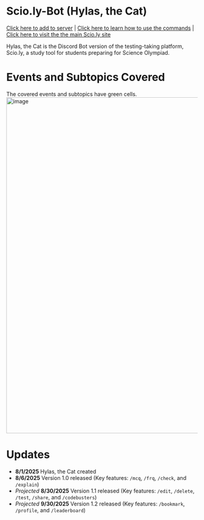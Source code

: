 # Scio.ly-Bot (Hylas, the Cat)
[Click here to add to server](https://discord.com/oauth2/authorize?client_id=1400979720614711327&permissions=8&integration_type=0&scope=bot+applications.commands) |
[Click here to learn how to use the commands](https://scio.ly/docs) |
[Click here to visit the the main Scio.ly site](https://scio.ly/)

Hylas, the Cat is the Discord Bot version of the testing-taking platform, Scio.ly, a study tool for students preparing for Science Olympiad.
# Events and Subtopics Covered
The covered events and subtopics have green cells.
<img width="1405" height="885" alt="image" src="https://github.com/user-attachments/assets/f41d8305-b7b3-4f6a-9f0a-42dabf15243c" />
# Updates
- **8/1/2025** Hylas, the Cat created
- **8/6/2025** Version 1.0 released (Key features: `/mcq`, `/frq`, `/check`, and `/explain`)
- _Projected_ **8/30/2025** Version 1.1 released (Key features: `/edit`, `/delete`, `/test`, `/share`, and `/codebusters`)
- _Projected_ **9/30/2025** Version 1.2 released (Key features: `/bookmark`, `/profile`, and `/leaderboard`)
